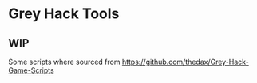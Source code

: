 # Grey Hack Tools
## WIP


Some scripts where sourced from https://github.com/thedax/Grey-Hack-Game-Scripts
